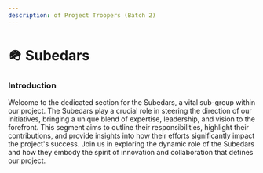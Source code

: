 ```yaml
---
description: of Project Troopers (Batch 2)
---
```


# 🪖 Subedars

### Introduction

Welcome to the dedicated section for the Subedars, a vital sub-group within our project. The Subedars play a crucial role in steering the direction of our initiatives, bringing a unique blend of expertise, leadership, and vision to the forefront. This segment aims to outline their responsibilities, highlight their contributions, and provide insights into how their efforts significantly impact the project's success. Join us in exploring the dynamic role of the Subedars and how they embody the spirit of innovation and collaboration that defines our project.
